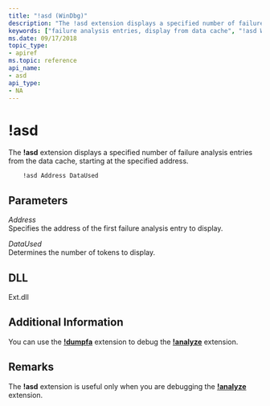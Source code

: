 ```yaml
---
title: "!asd (WinDbg)"
description: "The !asd extension displays a specified number of failure analysis entries from the data cache, starting at the specified address."
keywords: ["failure analysis entries, display from data cache", "!asd Windows Debugging"]
ms.date: 09/17/2018
topic_type:
- apiref
ms.topic: reference
api_name:
- asd
api_type:
- NA
---
```


# !asd


The **!asd** extension displays a specified number of failure analysis entries from the data cache, starting at the specified address.

```dbgcmd
    !asd Address DataUsed
```

## Parameters


<span id="_______Address______"></span><span id="_______address______"></span><span id="_______ADDRESS______"></span> *Address*   
Specifies the address of the first failure analysis entry to display.

<span id="_______DataUsed______"></span><span id="_______dataused______"></span><span id="_______DATAUSED______"></span> *DataUsed*   
Determines the number of tokens to display.

## DLL


Ext.dll



 

## Additional Information

You can use the [**!dumpfa**](-dumpfa.md) extension to debug the [**!analyze**](-analyze.md) extension.

## Remarks

The **!asd** extension is useful only when you are debugging the [**!analyze**](-analyze.md) extension.

